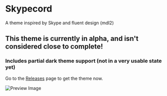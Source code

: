 # Skypecord
A theme inspired by Skype and fluent design (mdl2)

## **This theme is currently in alpha, and isn't considered close to complete!**
### Includes partial dark theme support (not in a very usable state yet)

Go to the [Releases](https://github.com/MasicoreLord/Skypecord/releases) page to get the theme now.

![Preview Image](https://i.imgur.com/Ex1hSEk.png)
